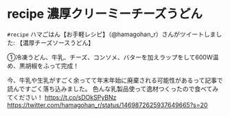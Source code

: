 # recipe 濃厚クリーミーチーズうどん
`#recipe` 
ハマごはん【お手軽レシピ】（@hamagohan_r）さんがツイートしました: 【濃厚チーズソースうどん】

①冷凍うどん、牛乳、チーズ、コンソメ、バターを加えラップをして600W温め、黒胡椒をふって完成！

今、牛乳や生乳がすごく余ってて年末年始に廃棄される可能性があるって記事で読んですごく落ち込みました。
色んな乳製品使って逸材つくったので食べてみてください！ https://t.co/sDOkSPyBNz https://twitter.com/hamagohan_r/status/1469872625937649665?s=20